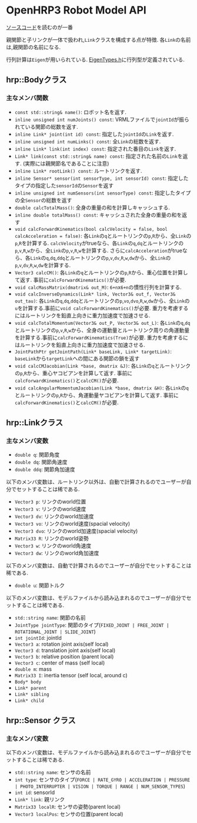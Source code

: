 # OpenHRP3 Robot Model API

[ソースコード](https://github.com/fkanehiro/openhrp3/tree/master/hrplib/hrpModel)を読むのが一番

親関節と子リンクが一体で扱われ,`Link`クラスを構成する点が特徴. 各`Link`の名前は,親関節の名前になる.

行列計算は`Eigen`が用いられている. [EigenTypes.h](https://github.com/fkanehiro/openhrp3/blob/master/hrplib/hrpUtil/EigenTypes.h)に行列型が定義されている.

## hrp::Bodyクラス
### 主なメンバ関数
- `const std::string& name()`: ロボット名を返す.
- `inline unsigned int numJoints() const`: VRMLファイルで`jointId`が振られている関節の総数を返す.
- `inline Link* joint(int id) const`: 指定した`jointId`の`Link`を返す.
- `inline unsigned int numLinks() const`: 全`Link`の総数を返す.
- `inline Link* link(int index) const`: 指定された番目の`Link`を返す.
- `Link* link(const std::string& name) const`: 指定された名前の`Link`を返す. (実際には親関節名であることに注意)
- `inline Link* rootLink() const`: ルートリンクを返す.
- `inline Sensor* sensor(int sensorType, int sensorId) const`: 指定したタイプの指定した`sensorId`の`Sensor`を返す
- `inline unsigned int numSensors(int sensorType) const`: 指定したタイプの全`Sensor`の総数を返す
- `double calcTotalMass()`: 全身の重量の和を計算しキャッシュする.
- `inline double totalMass() const`: キャッシュされた全身の重量の和を返す
- `void calcForwardKinematics(bool calcVelocity = false, bool calcAcceleration = false)`: 各`Link`の`q`とルートリンクの`p`,`R`から、全`Link`の`p`,`R`を計算する. `calcVelocity`がtrueなら、各`Link`の`q`,`dq`とルートリンクの`p`,`v`,`R`,`w`から、全`Link`の`p`,`v`,`R`,`w`を計算する. さらに`calcAcceleration`がtrueなら、各`Link`の`q`,`dq`,`ddq`とルートリンクの`p`,`v`,`dv`,`R`,`w`,`dw`から、全`Link`の`p`,`v`,`dv`,`R`,`w`,`dw`を計算する.
- `Vector3 calcCM()`: 各`Link`の`q`とルートリンクの`p`,`R`から、重心位置を計算して返す. 事前に`calcForwardKinematics()`が必要.
- `void calcMassMatrix(dmatrix& out_M)`: `6+n`x`6+n`の慣性行列を計算する.
- `void calcInverseDynamics(Link* link, Vector3& out_f, Vector3& out_tau)`: 各`Link`の`q`,`dq`,`ddq`とルートリンクの`p`,`vo`,`dvo`,`R`,`w`,`dw`から、全`Link`の`u`を計算する.事前に`void calcForwardKinematics()`が必要. 重力を考慮するにはルートリンクを鉛直上向きに重力加速度で加速させる.
- `void calcTotalMomentum(Vector3& out_P, Vector3& out_L)`: 各`Link`の`q`,`dq`とルートリンクの`p`,`v`,`R`,`w`から、全身の運動量とルートリンク周りの角運動量を計算する.事前に`calcForwardKinematics(True)`が必要. 重力を考慮するにはルートリンクを鉛直上向きに重力加速度で加速させる.
- `JointPathPtr getJointPath(Link* baseLink, Link* targetLink)`: `baseLink`から`targetLink`への間にある関節の鎖を返す
- `void calcCMJacobian(Link *base, dmatrix &J)`: 各`Link`の`q`とルートリンクの`p`,`R`から、重心ヤコビアンを計算して返す. 事前に`calcForwardKinematics()`と`calcCM()`が必要.
- `void calcAngularMomentumJacobian(Link *base, dmatrix &H)`: 各`Link`の`q`とルートリンクの`p`,`R`から、角運動量ヤコビアンを計算して返す. 事前に`calcForwardKinematics()`と`calcCM()`が必要.

## hrp::Linkクラス
### 主なメンバ変数
- `double q`: 関節角度
- `double dq`: 関節角速度
- `double ddq`: 関節角加速度

以下のメンバ変数は、ルートリンク以外は、自動で計算されるのでユーザーが自分でセットすることは稀である.
- `Vector3 p`: リンクのworld位置
- `Vector3 v`: リンクのworld速度
- `Vector3 dv`: リンクのworld加速度
- `Vector3 vo`: リンクのworld速度(spacial velocity)
- `Vector3 dvo`: リンクのworld加速度(spacial velocity)
- `Matrix33 R`: リンクのworld姿勢
- `Vector3 w`: リンクのworld角速度
- `Vector3 dw`: リンクのworld角加速度

以下のメンバ変数は、自動で計算されるのでユーザーが自分でセットすることは稀である.
- `double u`: 関節トルク

以下のメンバ変数は、モデルファイルから読み込まれるのでユーザーが自分でセットすることは稀である.
- `std::string name`: 関節の名前
- `JointType jointType`: 関節のタイプ(`FIXED_JOINT | FREE_JOINT | ROTATIONAL_JOINT | SLIDE_JOINT`)
- `int jointId`: jointId
- `Vector3 a`: rotation joint axis(self local)
- `Vector3 d`: translation joint axis(self local)
- `Vector3 b`: relative position (parent local)
- `Vector3 c`: center of mass (self local)
- `double m`: mass
- `Matrix33 I`: inertia tensor (self local, around c)
- `Body* body`
- `Link* parent`
- `Link* sibling`
- `Link* child`

## hrp::Sensor クラス
### 主なメンバ変数
以下のメンバ変数は、モデルファイルから読み込まれるのでユーザーが自分でセットすることは稀である.
- `std::string name`: センサの名前
- `int type`: センサのタイプ(`FORCE | RATE_GYRO | ACCELERATION | PRESSURE | PHOTO_INTERRUPTER | VISION | TORQUE | RANGE | NUM_SENSOR_TYPES`)
- `int id`: sensorId
- `Link* link`: 親リンク
- `Matrix33 localR`: センサの姿勢(parent local)
- `Vector3 localPos`: センサの位置(parent local)
